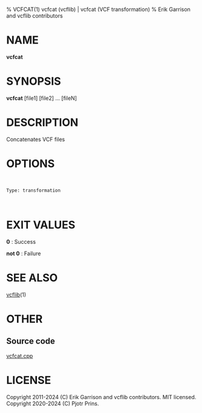 % VCFCAT(1) vcfcat (vcflib) | vcfcat (VCF transformation)
% Erik Garrison and vcflib contributors

# NAME

**vcfcat**

# SYNOPSIS

**vcfcat** [file1] [file2] ... [fileN]

# DESCRIPTION

Concatenates VCF files



# OPTIONS

```


Type: transformation

      

```





# EXIT VALUES

**0**
: Success

**not 0**
: Failure

# SEE ALSO



[vcflib](./vcflib.md)(1)



# OTHER

## Source code

[vcfcat.cpp](https://github.com/vcflib/vcflib/blob/master/src/vcfcat.cpp)

# LICENSE

Copyright 2011-2024 (C) Erik Garrison and vcflib contributors. MIT licensed.
Copyright 2020-2024 (C) Pjotr Prins.

<!--
  Created with ./scripts/bin2md.rb scripts/bin2md-template.erb
-->
